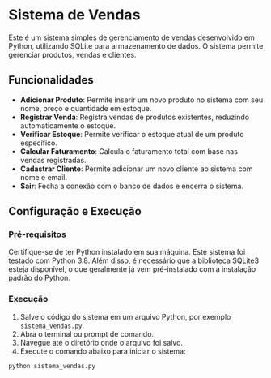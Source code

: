 # Sistema de Vendas

Este é um sistema simples de gerenciamento de vendas desenvolvido em Python, utilizando SQLite para armazenamento de dados. O sistema permite gerenciar produtos, vendas e clientes.

## Funcionalidades

- **Adicionar Produto**: Permite inserir um novo produto no sistema com seu nome, preço e quantidade em estoque.
- **Registrar Venda**: Registra vendas de produtos existentes, reduzindo automaticamente o estoque.
- **Verificar Estoque**: Permite verificar o estoque atual de um produto específico.
- **Calcular Faturamento**: Calcula o faturamento total com base nas vendas registradas.
- **Cadastrar Cliente**: Permite adicionar um novo cliente ao sistema com nome e email.
- **Sair**: Fecha a conexão com o banco de dados e encerra o sistema.

## Configuração e Execução

### Pré-requisitos

Certifique-se de ter Python instalado em sua máquina. Este sistema foi testado com Python 3.8. Além disso, é necessário que a biblioteca SQLite3 esteja disponível, o que geralmente já vem pré-instalado com a instalação padrão do Python.

### Execução

1. Salve o código do sistema em um arquivo Python, por exemplo `sistema_vendas.py`.
2. Abra o terminal ou prompt de comando.
3. Navegue até o diretório onde o arquivo foi salvo.
4. Execute o comando abaixo para iniciar o sistema:

```bash
python sistema_vendas.py
